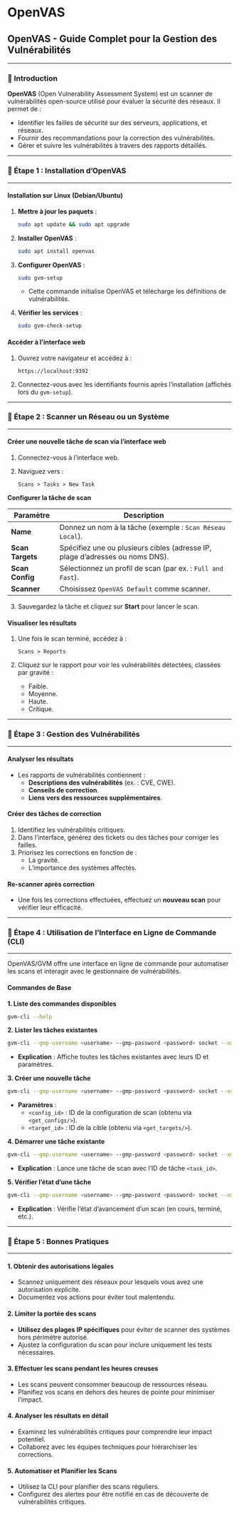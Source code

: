 # OpenVAS

## OpenVAS - Guide Complet pour la Gestion des Vulnérabilités

***

### 🚀 Introduction

**OpenVAS** (Open Vulnerability Assessment System) est un scanner de vulnérabilités open-source utilisé pour évaluer la sécurité des réseaux. Il permet de :

* Identifier les failles de sécurité sur des serveurs, applications, et réseaux.
* Fournir des recommandations pour la correction des vulnérabilités.
* Gérer et suivre les vulnérabilités à travers des rapports détaillés.

***

### 🚀 Étape 1 : Installation d’OpenVAS

***

#### Installation sur Linux (Debian/Ubuntu)

1.  **Mettre à jour les paquets** :

    ```bash
    sudo apt update && sudo apt upgrade
    ```
2.  **Installer OpenVAS** :

    ```bash
    sudo apt install openvas
    ```
3.  **Configurer OpenVAS** :

    ```bash
    sudo gvm-setup
    ```

    * Cette commande initialise OpenVAS et télécharge les définitions de vulnérabilités.
4.  **Vérifier les services** :

    ```bash
    sudo gvm-check-setup
    ```

#### Accéder à l’interface web

1.  Ouvrez votre navigateur et accédez à :

    ```arduino
    https://localhost:9392
    ```
2. Connectez-vous avec les identifiants fournis après l’installation (affichés lors du `gvm-setup`).

***

### 🚀 Étape 2 : Scanner un Réseau ou un Système

***

#### Créer une nouvelle tâche de scan via l’interface web

1. Connectez-vous à l’interface web.
2.  Naviguez vers :

    ```arduino
    Scans > Tasks > New Task
    ```

**Configurer la tâche de scan**

| **Paramètre**    | **Description**                                                               |
| ---------------- | ----------------------------------------------------------------------------- |
| **Name**         | Donnez un nom à la tâche (exemple : `Scan Réseau Local`).                     |
| **Scan Targets** | Spécifiez une ou plusieurs cibles (adresse IP, plage d’adresses ou noms DNS). |
| **Scan Config**  | Sélectionnez un profil de scan (par ex. : `Full and Fast`).                   |
| **Scanner**      | Choisissez `OpenVAS Default` comme scanner.                                   |

3. Sauvegardez la tâche et cliquez sur **Start** pour lancer le scan.

#### Visualiser les résultats

1.  Une fois le scan terminé, accédez à :

    ```
    Scans > Reports
    ```
2. Cliquez sur le rapport pour voir les vulnérabilités détectées, classées par gravité :
   * Faible.
   * Moyenne.
   * Haute.
   * Critique.

***

### 🚀 Étape 3 : Gestion des Vulnérabilités

***

#### Analyser les résultats

* Les rapports de vulnérabilités contiennent :
  * **Descriptions des vulnérabilités** (ex. : CVE, CWE).
  * **Conseils de correction**.
  * **Liens vers des ressources supplémentaires**.

#### Créer des tâches de correction

1. Identifiez les vulnérabilités critiques.
2. Dans l’interface, générez des tickets ou des tâches pour corriger les failles.
3. Priorisez les corrections en fonction de :
   * La gravité.
   * L’importance des systèmes affectés.

#### Re-scanner après correction

* Une fois les corrections effectuées, effectuez un **nouveau scan** pour vérifier leur efficacité.

***

### 🚀 Étape 4 : Utilisation de l’Interface en Ligne de Commande (CLI)

***

OpenVAS/GVM offre une interface en ligne de commande pour automatiser les scans et interagir avec le gestionnaire de vulnérabilités.

#### Commandes de Base

**1. Liste des commandes disponibles**

```bash
gvm-cli --help
```

**2. Lister les tâches existantes**

```bash
gvm-cli --gmp-username <username> --gmp-password <password> socket --xml "<get_tasks/>"
```

* **Explication** : Affiche toutes les tâches existantes avec leurs ID et paramètres.

**3. Créer une nouvelle tâche**

```bash
gvm-cli --gmp-username <username> --gmp-password <password> socket --xml "<create_task><name>New Task</name><config id='<config_id>'/><target id='<target_id>'/></create_task>"
```

* **Paramètres** :
  * `<config_id>` : ID de la configuration de scan (obtenu via `<get_configs/>`).
  * `<target_id>` : ID de la cible (obtenu via `<get_targets/>`).

**4. Démarrer une tâche existante**

```bash
gvm-cli --gmp-username <username> --gmp-password <password> socket --xml "<start_task task_id='<task_id>'/>"
```

* **Explication** : Lance une tâche de scan avec l’ID de tâche `<task_id>`.

**5. Vérifier l’état d’une tâche**

```bash
gvm-cli --gmp-username <username> --gmp-password <password> socket --xml "<get_tasks task_id='<task_id>'/>"
```

* **Explication** : Vérifie l’état d’avancement d’un scan (en cours, terminé, etc.).

***

### 🚀 Étape 5 : Bonnes Pratiques

***

#### 1. Obtenir des autorisations légales

* Scannez uniquement des réseaux pour lesquels vous avez une autorisation explicite.
* Documentez vos actions pour éviter tout malentendu.

#### 2. Limiter la portée des scans

* **Utilisez des plages IP spécifiques** pour éviter de scanner des systèmes hors périmètre autorisé.
* Ajustez la configuration du scan pour inclure uniquement les tests nécessaires.

#### 3. Effectuer les scans pendant les heures creuses

* Les scans peuvent consommer beaucoup de ressources réseau.
* Planifiez vos scans en dehors des heures de pointe pour minimiser l’impact.

#### 4. Analyser les résultats en détail

* Examinez les vulnérabilités critiques pour comprendre leur impact potentiel.
* Collaborez avec les équipes techniques pour hiérarchiser les corrections.

#### 5. Automatiser et Planifier les Scans

* Utilisez la CLI pour planifier des scans réguliers.
* Configurez des alertes pour être notifié en cas de découverte de vulnérabilités critiques.
